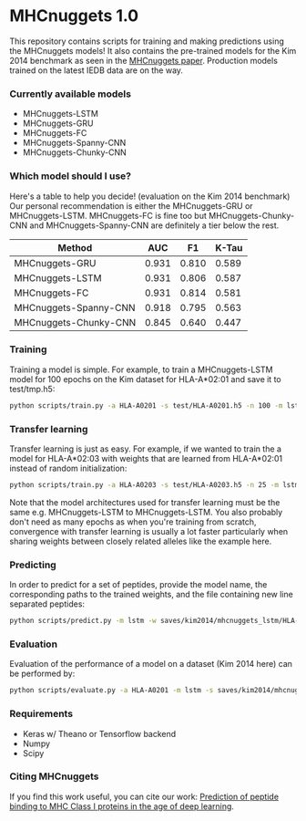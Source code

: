 # MHCnuggets 1.0

This repository contains scripts for training and making
predictions using the MHCnuggets models! It also
contains the pre-trained models for the Kim 2014 benchmark
as seen in the [MHCnuggets paper](http://biorxiv.org/content/early/2017/06/23/154757). Production models
trained on the latest IEDB data are on the way.

### Currently available models ###
* MHCnuggets-LSTM
* MHCnuggets-GRU
* MHCnuggets-FC
* MHCnuggets-Spanny-CNN
* MHCnuggets-Chunky-CNN

### Which model should I use? ###
Here's a table to help you decide! (evaluation on the Kim 2014 benchmark)
Our personal recommendation is either the MHCnuggets-GRU or MHCnuggets-LSTM.
MHCnuggets-FC is fine too but MHCnuggets-Chunky-CNN and MHCnuggets-Spanny-CNN
are definitely a tier below the rest.

Method                 | AUC   | F1    | K-Tau
-----------------------| ----  | ------| -----
MHCnuggets-GRU         | 0.931 | 0.810 | 0.589
MHCnuggets-LSTM        | 0.931 | 0.806 | 0.587
MHCnuggets-FC          | 0.931 | 0.814 | 0.581
MHCnuggets-Spanny-CNN  | 0.918 | 0.795 | 0.563
MHCnuggets-Chunky-CNN  | 0.845 | 0.640 | 0.447


### Training ###
Training a model is simple. For example, to train a MHCnuggets-LSTM model
for 100 epochs on the Kim dataset for HLA-A\*02:01 and save it to test/tmp.h5:
```bash
python scripts/train.py -a HLA-A0201 -s test/HLA-A0201.h5 -n 100 -m lstm -d data/kim2014/train.csv
```

### Transfer learning ###
Transfer learning is just as easy. For example, if we wanted to train the
a model for HLA-A\*02:03 with weights that are learned from HLA-A\*02:01 instead of
random initialization:
```bash
python scripts/train.py -a HLA-A0203 -s test/HLA-A0203.h5 -n 25 -m lstm -d data/kim2014/train.csv -t test/HLA-A0201.h5
```
Note that the model architectures used for transfer learning must be the same e.g. MHCnuggets-LSTM to MHCnuggets-LSTM.
You also probably don't need as many epochs as when you're training from scratch, convergence with transfer learning
is usually a lot faster particularly when sharing weights between closely related alleles like the example here.

### Predicting ###
In order to predict for a set of peptides, provide the model name, the corresponding paths
to the trained weights, and the file containing new line separated peptides:
```bash
python scripts/predict.py -m lstm -w saves/kim2014/mhcnuggets_lstm/HLA-A0203.h5 -p test/test_peptides.peps
```

### Evaluation ###
Evaluation of the performance of a model on a dataset (Kim 2014 here) can be performed by:
```bash
python scripts/evaluate.py -a HLA-A0201 -m lstm -s saves/kim2014/mhcnuggets_lstm/HLA-A0201.h5 -d data/kim2014/test.csv
```

### Requirements ###
* Keras w/ Theano or Tensorflow backend
* Numpy
* Scipy

### Citing MHCnuggets ###
If you find this work useful, you can cite our work:
[Prediction of peptide binding to MHC Class I proteins in the age of deep learning](http://biorxiv.org/content/early/2017/06/23/154757).